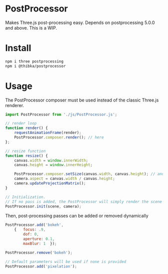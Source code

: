 # PostProcessor

Makes Three.js post-processing easy.
Depends on postprocessing 5.0.0 and above.
This is a WIP.

# Install
```bash
npm i three postprocessing
npm i @thibka/postprocessor
```

# Usage

The PostProcessor composer must be used instead of the classic Three.js renderer.

```javascript
import PostProcessor from './js/PostProcessor.js';

// render loop
function render() {
    requestAnimationFrame(render);
    PostProcessor.composer.render(); // here
};

// resize function
function resize() {
    canvas.width = window.innerWidth;
    canvas.height = window.innerHeight;

    PostProcessor.composer.setSize(canvas.width, canvas.height); // and here
    camera.aspect = canvas.width / canvas.height;
    camera.updateProjectionMatrix();
}

// Initialization.
// If no pass is added, the PostProcessor will simply render the scene with no effect.
PostProcessor.init(scene, camera);
```

Then, post-processing passes can be added or removed dynamically

```javascript    
PostProcessor.add('bokeh', 
    {   focus: .9, 
        dof: 0, 
        aperture: 0.1, 
        maxBlur: 1  });

PostProcessor.remove('bokeh');

// Default parameters will be used if none is provided
PostProcessor.add('pixelation');
```